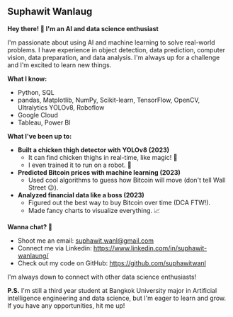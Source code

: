 ## Suphawit Wanlaug

**Hey there! 👋 I'm an AI and data science enthusiast**

I'm passionate about using AI and machine learning to solve real-world problems. I have experience in object detection, data prediction, computer vision, data preparation, and data analysis. I'm always up for a challenge and I'm excited to learn new things.

**What I know:**

* Python, SQL
* pandas, Matplotlib, NumPy, Scikit-learn, TensorFlow, OpenCV, Ultralytics YOLOv8, Roboflow
* Google Cloud
* Tableau, Power BI

**What I've been up to:**

* **Built a chicken thigh detector with YOLOv8 (2023)**
    * It can find chicken thighs in real-time, like magic! 🐓
    * I even trained it to run on a robot. 🤖
* **Predicted Bitcoin prices with machine learning (2023)**
    * Used cool algorithms to guess how Bitcoin will move (don't tell Wall Street 😉).
* **Analyzed financial data like a boss (2023)**
    * Figured out the best way to buy Bitcoin over time (DCA FTW!).
    * Made fancy charts to visualize everything. 📈

**Wanna chat? 🤔**

* Shoot me an email: suphawit.wanl@gmail.com
* Connect me via Linkedin: https://www.linkedin.com/in/suphawit-wanlaung/
* Check out my code on GitHub: https://github.com/suphawitwanl

I'm always down to connect with other data science enthusiasts!

**P.S.** I'm still a third year student at Bangkok University major in Artificial intelligence engineering and data science, but I'm eager to learn and grow. If you have any opportunities, hit me up!
